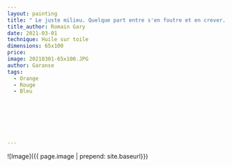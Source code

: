 ```yaml
---
layout: painting
title: " Le juste milieu. Quelque part entre s'en foutre et en crever. Entre d'enfermer à double tour et laisser entrer le monde entier. Ne pas se durcir mais ne pas se laisser détruire non plus. Très difficile. "                      
title_author: Romain Gary                                           
date: 2021-03-01
technique: Huile sur toile 
dimensions: 65x100
price: 
image: 20210301-65x100.JPG
author: Garanse
tags:
  - Orange
  - Rouge
  - Bleu
  
  
  
  
  
  
  
---
```

![Image]({{ page.image | prepend: site.baseurl}})


